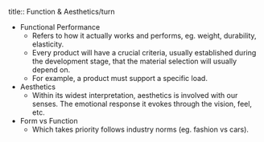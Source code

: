 title:: Function & Aesthetics/turn

- Functional Performance
	- Refers to how it actually works and performs, eg. weight, durability, elasticity.
	- Every product will have a crucial criteria, usually established during the development stage, that the material selection will usually depend on.
	- For example, a product must support a specific load.
- Aesthetics
	- Within its widest interpretation, aesthetics is involved with our senses. The emotional response it evokes through the vision, feel, etc.
- Form vs Function
	- Which takes priority follows industry norms (eg. fashion vs cars).